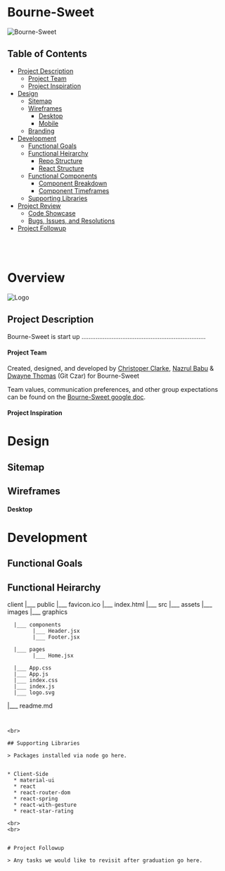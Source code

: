 # Bourne-Sweet

![Bourne-Sweet](https://images.unsplash.com/photo-1488474229303-56bb637803f2?ixlib=rb-1.2.1&ixid=eyJhcHBfaWQiOjEyMDd9&auto=format&fit=crop&w=1050&q=80)
<p style="text-align: center;"><em></em></p>

## Table of Contents
- [Project Description](#project-description)
  - [Project Team](#project-team)
  - [Project Inspiration](#project-inspiration)
- [Design](#design)
  - [Sitemap](#sitemap)
  - [Wireframes](#wireframes)
    - [Desktop](#desktop)
    - [Mobile](#mobile)
  - [Branding](#branding)
- [Development](#development)
  - [Functional Goals](#functional-goals)
  - [Functional Heirarchy](#functional-heirarchy)
    - [Repo Structure](#repo-structure)
    - [React Structure](#react-structure)
  - [Functional Components](#functional-components)
    - [Component Breakdown](#component-breakdown)
    - [Component Timeframes](#component-timeframes)
  - [Supporting Libraries](#supporting-libraries)
- [Project Review](#project-review)
  - [Code Showcase](#code-showcase)
  - [Bugs, Issues, and Resolutions](#issues-&-resolutions)
- [Project Followup](#project-followup)

<br>
<br>

# Overview

![Logo](https://imgur.com/OdED2tB.png)
## Project Description
Bourne-Sweet is start up ......................................................................


#### Project Team
Created, designed, and developed by [Christoper Clarke](https://github.com/chrisclarkedev), [Nazrul Babu](https://github.com/n95babu) & [Dwayne Thomas](https://github.com/Wiz34) (Git Czar) for Bourne-Sweet

Team values, communication preferences, and other group expectations can be found on the [Bourne-Sweet google doc](https://docs.google.com/document/d/1nJU-6l4PqkGU3TADNkUl7IXFQPWu7G3SJJH43KJjwBw/edit).

#### Project Inspiration


# Design

## Sitemap


## Wireframes

#### Desktop 


# Development


## Functional Goals


## Functional Heirarchy

client
|___ public
      |___ favicon.ico
      |___ index.html
|___ src
      |___ assets
            |___ images
            |___ graphics
            
      |___ components
            |___ Header.jsx
            |___ Footer.jsx

      |___ pages
            |___ Home.jsx

      |___ App.css
      |___ App.js
      |___ index.css
      |___ index.js
      |___ logo.svg

|___ readme.md
```


<br>

## Supporting Libraries

> Packages installed via node go here.


* Client-Side
  * material-ui
  * react
  * react-router-dom
  * react-spring
  * react-with-gesture
  * react-star-rating

<br>
<br>


# Project Followup

> Any tasks we would like to revisit after graduation go here.